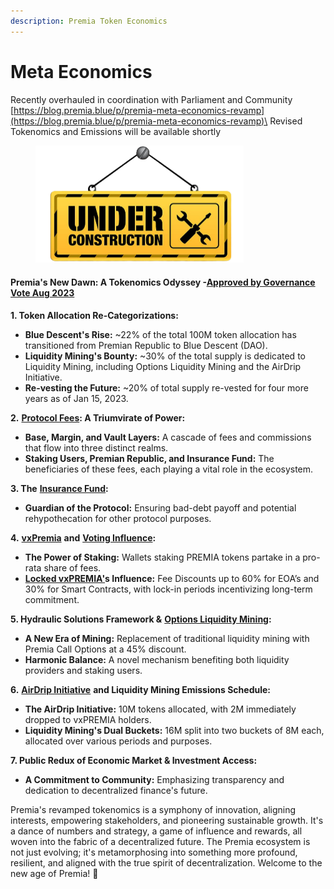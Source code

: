 ```yaml
---
description: Premia Token Economics
---
```


# Meta Economics

Recently overhauled in coordination with Parliament and Community\
[https://blog.premia.blue/p/premia-meta-economics-revamp](https://blog.premia.blue/p/premia-meta-economics-revamp)\
Revised Tokenomics and Emissions will be available shortly

<figure><img src="../../.gitbook/assets/underConstruction.png" alt="" width="333"><figcaption></figcaption></figure>

#### Premia's New Dawn: A Tokenomics Odyssey -[Approved by Governance Vote Aug 2023](https://gov.premia.blue/#/proposal/0x04b0ad986eed6eaf2451487af4e23f6ed7b815efa5586eabd9a404e9f2b26869)

**1. Token Allocation Re-Categorizations:**

* **Blue Descent's Rise:** \~22% of the total 100M token allocation has transitioned from Premian Republic to Blue Descent (DAO).
* **Liquidity Mining's Bounty:** \~30% of the total supply is dedicated to Liquidity Mining, including Options Liquidity Mining and the AirDrip Initiative.
* **Re-vesting the Future:** \~20% of total supply re-vested for four more years as of Jan 15, 2023.

**2.** [**Protocol Fees**](voting-vxpremia/vxpremia-rewards/protocol-commissions.md)**: A Triumvirate of Power:**

* **Base, Margin, and Vault Layers:** A cascade of fees and commissions that flow into three distinct realms.
* **Staking Users, Premian Republic, and Insurance Fund:** The beneficiaries of these fees, each playing a vital role in the ecosystem.

**3. The** [**Insurance Fund**](operator-and-facilitator-role/insurance-fund.md)**:**

* **Guardian of the Protocol:** Ensuring bad-debt payoff and potential rehypothecation for other protocol purposes.

**4.** [**vxPremia**](../../developer-center/contracts/vxpremia.md) **and** [**Voting Influence**](voting-vxpremia/)**:**

* **The Power of Staking:** Wallets staking PREMIA tokens partake in a pro-rata share of fees.
* [**Locked vxPREMIA'**](voting-vxpremia/#fee-discounts)**s Influence:** Fee Discounts up to 60% for EOA’s and 30% for Smart Contracts, with lock-in periods incentivizing long-term commitment.

**5. Hydraulic Solutions Framework &** [**Options Liquidity Mining**](voting-vxpremia/vxpremia-rewards/options-liquidity-mining.md)**:**

* **A New Era of Mining:** Replacement of traditional liquidity mining with Premia Call Options at a 45% discount.
* **Harmonic Balance:** A novel mechanism benefiting both liquidity providers and staking users.

**6.** [**AirDrip Initiative**](voting-vxpremia/vxpremia-rewards/airdrip-initiative.md) **and Liquidity Mining Emissions Schedule:**

* **The AirDrip Initiative:** 10M tokens allocated, with 2M immediately dropped to vxPREMIA holders.
* **Liquidity Mining's Dual Buckets:** 16M split into two buckets of 8M each, allocated over various periods and purposes.

**7. Public Redux of Economic Market & Investment Access:**

* **A Commitment to Community:** Emphasizing transparency and dedication to decentralized finance's future.

Premia's revamped tokenomics is a symphony of innovation, aligning interests, empowering stakeholders, and pioneering sustainable growth. It's a dance of numbers and strategy, a game of influence and rewards, all woven into the fabric of a decentralized future. The Premia ecosystem is not just evolving; it's metamorphosing into something more profound, resilient, and aligned with the true spirit of decentralization. Welcome to the new age of Premia! 🚀
